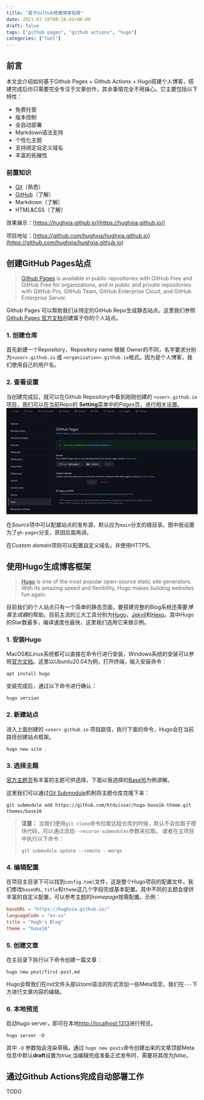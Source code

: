 ```yaml
---
title: "基于Github搭建博客指南"
date: 2021-07-10T00:16:41+08:00
draft: false
tags: ["github pages", "github actions", "hugo"]
categories: ["Tool"]
---
```


## 前言

本文会介绍如何基于Github Pages + Github Actions + Hugo搭建个人博客，搭建完成后你只需要完全专注于文章创作，其余事情完全不用操心。它主要包括以下特性：

- 免费托管
- 版本控制
- 全自动部署
- Markdown语法支持
- 个性化主题
- 支持绑定自定义域名
- 丰富的拓展性

### 前置知识

- [Git](https://git-scm.com)（熟悉）
- [GitHub](https://github.com)（了解）
- Markdown（了解）
- HTML&CSS（了解）

效果展示：[https://hughxia.github.io](https://hughxia.github.io/)

项目地址：[https://github.com/hughxia/hughxia.github.io](https://github.com/hughxia/hughxia.github.io)

## 创建GitHub Pages站点

> [Github Pages](https://pages.github.com/) is available in public repositories with GitHub Free and GitHub Free for organizations, and in public and private repositories with GitHub Pro, GitHub Team, GitHub Enterprise Cloud, and GitHub Enterprise Server.

Github Pages 可以帮助我们从特定的GitHub Repo生成静态站点。这里我们参照[Github Pages 官方文档](https://docs.github.com/cn/pages/getting-started-with-github-pages/creating-a-github-pages-site)创建属于你的个人站点。

### 1. 创建仓库

首先新建一个Repository，Repository name 根据 Owner的不同，名字要求分别为`<user>.github.io` 或 `<organization>.github.io`格式。因为是个人博客，我们使用自己的用户名。

### 2. 查看设置

当创建完成后，就可以在Github Repository中看到刚刚创建的 `<user>.github.io` 项目，我们可以在当前Repo的 **Setting**菜单中的*Pages*页，进行相关设置。
![Setting](../../static/img/github-based-blog-guide/github-pages-setting.jpeg)

在*Source*项中可以配置站点的发布源，默认应为`main`分支的根目录。图中我设置为了`gh-pages`分支，原因后面再讲。

在*Custom domain*项则可以配置自定义域名，并使用HTTPS。

## 使用Hugo生成博客框架

> [Hugo](https://gohugo.io/) is one of the most popular open-source static site generators. With its amazing speed and flexibility, Hugo makes building websites fun again.

目前我们的个人站点只有一个简单的静态页面，要搭建完整的Blog系统还需要*博客生成器*的帮助。目前主流的三大工具分别为[Hugo](https://github.com/gohugoio/hugo)，[Jekyll](https://github.com/jekyll/jekyll)和[Hexo](https://github.com/hexojs/hexo)。其中Hugo的Star数最多，编译速度也最快，这里我们选用它来做示例。

### 1. 安装Hugo

MacOS和Linux系统都可以直接在命令行进行安装，Windows系统的安装可以参照[官方文档](https://gohugo.io/getting-started/installing)。这里以Ubuntu20.04为例，打开终端，输入安装命令：

``` Shell
apt install hugo
```

安装完成后，通过以下命令进行确认：

``` Shell
hugo version
```

### 2. 新建站点

进入上面创建的 `<user>.github.io` 项目路径，执行下面的命令，Hugo会在当前路径创建站点框架。

``` Shell
hugo new site .
```

### 3. 选择主题

[官方主题页](https://themes.gohugo.io/)有丰富的主题可供选择，下面以我选择的[Base16](https://themes.gohugo.io/themes/hugo-base16-theme/)为例讲解。

这里我们可以通过[Git Submodule](https://git-scm.com/book/en/v2/Git-Tools-Submodules)机制将主题仓库克隆下来：

``` Shell
git submodule add https://github.com/htdvisser/hugo-base16-theme.git themes/base16
```

>**注意：** 当我们使用`git clone`命令拉取远程仓库的时候，默认不会拉取子模块代码，可以通过添加`--recurse-submodules`参数来拉取。 或者在主项目中执行以下命令：
>
>``` Shell
>git submodule update --remote --merge 
>```

### 4. 编辑配置

在项目主目录下可以找到`config.toml`文件，这是整个Hugo项目的配置文件，我们修改`baseURL`, `title`和`theme`这几个字段完成基本配置。其中不同的主题会提供丰富的自定义配置，可以参考主题的*homepage*按需配置。示例：

``` Toml
baseURL = "https://hughxia.github.io/"
languageCode = "en-us"
title = "Hugh's Blog"
theme = "base16"
```

### 5. 创建文章

在主目录下执行以下命令创建一篇文章：

``` Shell
hugo new post/first-post.md
```

Hugo会帮我们在md文件头部以toml语法的形式添加一些Meta信息，我们在`---`下方进行文章内容的编辑。

### 6. 本地预览

启动hugo server，即可在本地[http://localhost:1313](http://localhost:1313)进行预览。

``` Shell
hugo server -D
```

其中 `-D` 参数指会渲染草稿，通过 `hugo new posts`命令创建出来的文章顶部Meta信息中默认**draft**设置为*true*,当编辑完成准备正式发布时，需要将其改为*false*。

## 通过Github Actions完成自动部署工作

TODO
